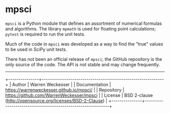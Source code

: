 mpsci
=====

``mpsci`` is a Python module that defines an assortment of numerical
formulas and algorithms.  The library `mpmath` is used for floating point
calculations; `pytest` is required to run the unit tests.

Much of the code in ``mpsci`` was developed as a way to find the
"true" values to be used in SciPy unit tests.

There has not been an official release of ``mpsci``; the GitHub repository
is the only source of the code.  The API is not stable and may change
frequently.

-----

+---------------+------------------------------------------------------------+
| Author        | Warren Weckesser                                           |
| Documentation | https://warrenweckesser.github.io/mpsci/                   |
| Repository    | https://github.com/WarrenWeckesser/mpsci                   |
| License       | BSD 2-clause (http://opensource.org/licenses/BSD-2-Clause) |
+---------------+------------------------------------------------------------+
